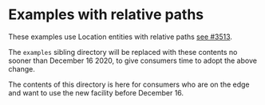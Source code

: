# Examples with relative paths

These examples use Location entities with relative paths
[see #3513](https://github.com/backstage/backstage/pull/3513).

The `examples` sibling directory will be replaced with these contents no sooner
than December 16 2020, to give consumers time to adopt the above change.

The contents of this directory is here for consumers who are on the edge and
want to use the new facility before December 16.
